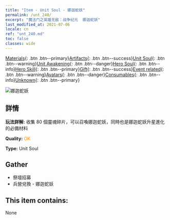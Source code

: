 ```yaml
---
title: "Item - Unit Soul - 娜迦蛇妖"
permalink: /unt_240/
excerpt: "魔法门之英雄无敌：战争纪元  娜迦蛇妖"
last_modified_at: 2021-07-06
locale: cn
ref: "unt_240.md"
toc: false
classes: wide
---
```

 [Materials](/ItemsCN/){: .btn .btn--primary}[Artifacts](/ItemsCN/Artifacts/){: .btn .btn--success}[Unit Soul](/ItemsCN/UnitSoul/){: .btn .btn--warning}[Unit Awakening](/ItemsCN/UnitAwakening/){: .btn .btn--danger}[Hero Soul](/ItemsCN/HeroSoul/){: .btn .btn--info}[Hero Skill](/ItemsCN/HeroSkill/){: .btn .btn--primary}[Gift](/ItemsCN/Gift/){: .btn .btn--success}[Event related](/ItemsCN/Events/){: .btn .btn--warning}[Avatars](/ItemsCN/Avatars/){: .btn .btn--danger}[Consumables](/ItemsCN/Consumables/){: .btn .btn--info}[Unknown](/ItemsCN/Unknown/){: .btn .btn--primary}

 ![娜迦蛇妖](/images/u/ti_shenv.jpg)

## 詳情
 **玩法詳解:** 收集 80 個靈魂碎片，可以召喚娜迦蛇妖，同時也是娜迦蛇妖升星進化的必備材料

 **Quality:** <span style="color: #FF8C00">OK</span>

 **Type:** Unit Soul

## Gather

*    祭壇招募 
*    兵營兌換 - 娜迦蛇妖 

## This item contains:

  None

